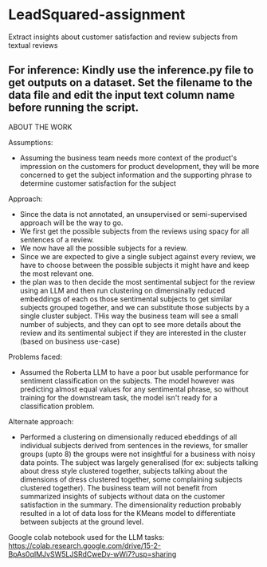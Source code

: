 # LeadSquared-assignment
Extract insights about customer satisfaction and review subjects from textual reviews

For inference:
 Kindly use the inference.py file to get outputs on a dataset.
 Set the filename to the data file and edit the input text column name before running the script.
-------------------------------------------------------------------------------------------------------------------------------------------------------------------------------------------------------------------------------
ABOUT THE WORK


Assumptions:
 - Assuming the business team needs more context of the product's impression on the customers for product development, they will be more concerned to get the subject information and the supporting phrase to determine customer satisfaction for the subject


Approach:
 - Since the data is not annotated, an unsupervised or semi-supervised approach will be the way to go.
 - We first get the possible subjects from the reviews using spacy for all sentences of a review.
 - We now have all the possible subjects for a review.
 - Since we are expected to give a single subject against every review, we have to choose between the possible subjects it might have and keep the most relevant one.
 - the plan was to then decide the most sentimental subject for the review using an LLM and then  run clustering on dimensinally reduced embeddings of each os those sentimental subjects to get similar subjects grouped together, and we can substitute those subjects by a single cluster subject. THis way the business team will see a small number of subjects, and they can opt to see more details about the review and its sentimental subject if they are interested in the cluster (based on business use-case)

Problems faced:
 - Assumed the Roberta LLM to have a poor but usable performance for sentiment classification on the subjects. The model however was predicting almost equal values for any sentimental phrase, so without training for the downstream task, the model isn't ready for a classification problem.

Alternate approach:
 - Performed a clustering on dimensionally reduced ebeddings of all individual subjects derived from sentences in the reviews, for smaller groups (upto 8) the groups were not insightful for a business with noisy data points. The subject was largely generalised (for ex: subjects talking about dress style clustered together, subjects talking about the dimensions of dress clustered together, some complaining subjects clustered together). The business team will not benefit from summarized insights of subjects without data on the customer satisfaction in the summary. The dimensionality reduction probably resulted in a lot of data loss for the KMeans model to differentiate between subjects at the ground level.


Google colab notebook used for the LLM tasks: https://colab.research.google.com/drive/15-2-BpAs0qIMJvSW5LJSRdCweDv-wWi7?usp=sharing

